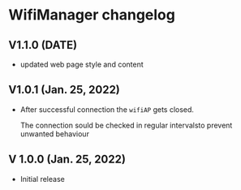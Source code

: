 # WifiManager changelog

## V1.1.0 (DATE)
- updated web page style and content

## V1.0.1 (Jan. 25, 2022)
- After successful connection the `wifiAP` gets closed. 

  The connection sould be checked in regular intervalsto prevent unwanted behaviour

## V 1.0.0 (Jan. 25, 2022)
- Initial release